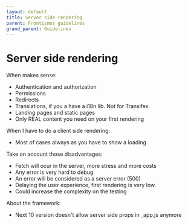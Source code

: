```yaml
---
layout: default
title: Server side rendering
parent: Frontismos guidelines
grand_parent: Guidelines
---
```


# Server side rendering

When makes sense:

* Authentication and authorization
* Permissions
* Redirects
* Translations, if you a have a i18n lib. Not for Transifex.
* Landing pages and static pages
* Only REAL content you need on your first rendering

When I have to do a client side rendering:

* Most of cases always as you have to show a loading

Take on account those disadvantages:

* Fetch will ocur in the server, more stress and more costs
* Any error is very hard to debug
* An error will be considered as a server error (500)
* Delaying the user experience, first rendering is very low.
* Could increase the complexity on the testing

About the framework:

* Next 10 version doesn't allow server side props in _app.js anymore
